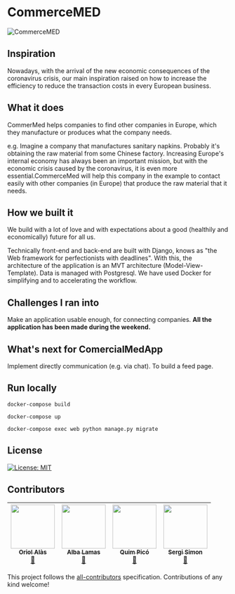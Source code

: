 # CommerceMED 
![CommerceMED](https://i.ibb.co/yfwPJJZ/logo.png)

## Inspiration
Nowadays, with the arrival of the new economic consequences of the coronavirus crisis, our main inspiration raised on how to increase the efficiency to reduce the transaction costs in every European business.

## What it does
CommerMed helps companies to find other companies in Europe, which they manufacture or produces what the company needs. 

e.g. Imagine a company that manufactures sanitary napkins. Probably it's obtaining the raw material from some Chinese factory. Increasing Europe's internal economy has always been an important mission, but with the economic crisis caused by the coronavirus, it is even more essential.CommerceMed will help this company in the example to contact easily with other companies (in Europe) that produce the raw material that it needs.

## How we built it
We build with a lot of love and with expectations about a good (healthily and economically) future for all us.

Technically front-end and back-end are built with Django, knows as "the Web framework for perfectionists with deadlines". With this, the architecture of the application is an MVT architecture (Model-View-Template). Data is managed with Postgresql. We have used Docker for simplifying and to accelerating the workflow.

## Challenges I ran into
Make an application usable enough, for connecting companies. **All the application has been made during the weekend.**

## What's next for ComercialMedApp
Implement directly communication (e.g. via chat).
To build a feed page. 

## Run locally
```
docker-compose build
```
```
docker-compose up
```
```
docker-compose exec web python manage.py migrate
```
## License
[![License: MIT](https://img.shields.io/badge/License-MIT-yellow.svg)](https://opensource.org/licenses/MIT)

## Contributors

<!-- ALL-CONTRIBUTORS-LIST:START - Do not remove or modify this section -->
<!-- prettier-ignore -->
|[<img src="https://avatars3.githubusercontent.com/u/23151284?s=460&v=4" width="100px;"/><br /><sub><b>Oriol Alàs</b></sub>](https://github.com/Oriolac)<br />[📖](https://github.com/quimpm/euvscorona/commits?author=Oriolac "Contributions") | [<img src="https://avatars1.githubusercontent.com/u/16958917?s=460&v=4" width="100px;"/><br /><sub><b>Alba Lamas</b></sub>](https://github.com/Doasy)<br />[📖](https://github.com/quimpm/euvscorona/commits?author=Doasy "Contributions") | [<img src="https://avatars2.githubusercontent.com/u/43606257?s=460&u=ad0208792a09e12b9ab380d010195f5915b9acd9&v=4" width="100px;"/><br /><sub><b>Quim Picó</b></sub>](https://github.com/quimpm)<br />[📖](https://github.com/quimpm/euvscorona/commits?author=quimpm "Contributions") | [<img src="https://avatars1.githubusercontent.com/u/43566871?s=460&u=cf96e3503e47a1dc89e50f31f290eec6a229319a&v=4" width="100px;"/><br /><sub><b>Sergi Simon</b></sub>](https://github.com/sergisi)<br />[📖](https://github.com/quimpm/euvscorona/commits?author=sergisi "Contributions")
| :---: | :---: | :---: | :---: |
<!-- ALL-CONTRIBUTORS-LIST:END -->

This project follows the [all-contributors](https://github.com/kentcdodds/all-contributors) specification. Contributions of any kind welcome!
